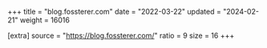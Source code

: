 +++
title = "blog.fossterer.com"
date = "2022-03-22"
updated = "2024-02-21"
weight = 16016

[extra]
source = "https://blog.fossterer.com/"
ratio = 9
size = 16
+++
